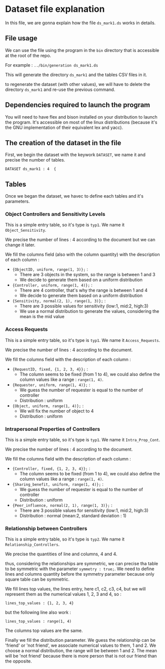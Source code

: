 # Dataset file explanation

In this file, we are gonna explain how the file `ds_mark1.ds`
works in details.

## File usage

We can use the file using the program in the `bin` directory that
is accessible at the root of the repo.

For example : `../bin/generation ds_mark1.ds`

This will generate the directory `ds_mark1` and the tables CSV files
in it.

to regenerate the dataset (with other values), we will have to delete
the directory `ds_mark1` and re-use the previous command.

## Dependencies required to launch the program

You will need to have flex and bison installed on your distribution to launch
the program. It's accessible on most of the linux distributions (because it's
the GNU implementation of their equivalent lex and yacc).

## The creation of the dataset in the file

First, we begin the dataset with the keywork `DATASET`, we name it
and precise the number of tables.

```
DATASET ds_mark1 : 4  {
```

## Tables

Once we began the dataset, we havec to define each tables and it's parameters.

### Object Controllers and Sensitivity Levels

This is a simple entry table, so it's type is `typ1`.
We name it `Object_Sensitivity`.

We precise the number of lines : 4 according to the document but we can change
it later.

We fill the columns field (also with the column quantity) with the description
of each column :
  - `{ObjectID, uniform, range(1, 3)};` :
    - There are 3 objects in the system, so the range is between 1 and 3
    - We decide to generate them based on a uniform distribution
  - `{Controller, uniform, range(1, 4)};` :
    - There are 4 controller, that's why the range is between 1 and 4
    - We decide to generate them based on a uniform distribution
  - `{Sensitivity, normal(2, 1), range(1, 3)};` :
    - There are 3 possible values for sensitivity (low:1, mid:2, high:3)
    - We use a normal distribution to generate the values, considering the
      mean is the mid value

### Access Requests

This is a simple entry table, so it's type is `typ1`.
We name it `Access_Requests`.

We precise the number of lines : 4 according to the document.

We fill the columns field with the description of each column :
  - `{RequestID, fixed, {1, 2, 3, 4}};` :
    - The column seems to be fixed (from 1 to 4), we could also define the
      column values like a range : `range(1, 4)`.
  - `{Requester, uniform, range(1, 4)};` :
    - We guess the number of requester is equal to the number of controller
    - Distribution : uniform
  - `{Object, uniform, range(1, 4)};` :
    - We will fix the number of object to 4
    - Distribution : uniform

### Intrapersonal Properties of Controllers

This is a simple entry table, so it's type is `typ1`.
We name it `Intra_Prop_Cont`.

We precise the number of lines : 4 according to the document.

We fill the columns field with the description of each column :
  - `{Controller, fixed, {1, 2, 3, 4}};` :
    - The column seems to be fixed (from 1 to 4), we could also define the
      column values like a range : `range(1, 4)`.
  - `{Sharing_benefit, uniform, range(1, 4)};` :
    - We guess the number of requester is equal to the number of controller
    - Distribution : uniform
  - `{Peer_influence, normal(2, 1), range(1, 3)};` :
    - There are 3 possible values for sensitivity (low:1, mid:2, high:3)
    - Distribution : normal (mean:2, standard deviation : 1)

### Relationship between Controllers

This is a simple entry table, so it's type is `typ2`.
We name it `Relationship_Controllers`.

We precise the quantities of line and columns, 4 and 4.

thus, considering the relationships are symmetric, we can precise tha table
to be symmetric with the parameter `symmetry : true;`. We need to define
lines and columns quantity before the symmetry parameter because only square
table can be symmetric.

We fill lines top values, the lines entry, here c1, c2, c3, c4, but we will
represent them as the numerical values 1, 2, 3 and 4, so :

`lines_top_values : {1, 2, 3, 4}`

but the following line also work :

`lines_top_values : range(1, 4)`

The columns top values are the same.

Finally we fill the distribution parameter. We guess the relationship can be
'friend' or 'not friend', we associate numerical values to them, 1 and 2. We
choose a normal distribution, the range will be between 1 and 2. The mean will
be 'not friend' because there is more person that is not our friend than the
opposite.
